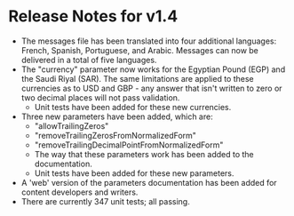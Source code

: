 # Release Notes for v1.4

- The messages file has been translated into four additional languages: French, Spanish, Portuguese, and Arabic. Messages can now be delivered in a total of five languages.
- The "currency" parameter now works for the Egyptian Pound (EGP) and the Saudi Riyal (SAR). The same limitations are applied to these currencies as to USD and GBP - any answer that isn't written to zero or two decimal places will not pass validation.
  - Unit tests have been added for these new currencies.
- Three new parameters have been added, which are:
  - "allowTrailingZeros"
  - "removeTrailingZerosFromNormalizedForm"
  - "removeTrailingDecimalPointFromNormalizedForm"
  - The way that these parameters work has been added to the documentation.
  - Unit tests have been added for these new parameters.
- A 'web' version of the parameters documentation has been added for content developers and writers.
- There are currently 347 unit tests; all passing.